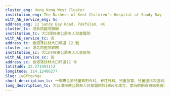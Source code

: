 ```yaml
---
cluster_eng: Hong Kong West Cluster
institution_eng: The Duchess of Kent Children's Hospital at Sandy Bay
with_AE_service_eng: No
address_eng: 12 Sandy Bay Road, Pokfulam, HK
cluster_tc: 港島西醫院聯網
institution_tc: 大口環根德公爵夫人兒童醫院
with_AE_service_tc: 否
address_tc: 香港薄扶林大口環道 12 號
cluster_sc: 港岛西医院联网
institution_sc: 大口环根德公爵夫人儿童医院
with_AE_service_sc: 否
address_sc: 香港薄扶林大口环道12 号
latitude: 22.271493113
longitude: 114.12406277
Slug: iw8ftqvhgc
short_description_tc: 一間專注於兒童矯形外科、脊柱外科、兒童發育、兒童腦科及腦科康復的第3層專科醫院，為全港的兒科病人服務。
long_description_tc: 大口環根德公爵夫人兒童醫院於1956年成立，當時的創辦機構為香港弱能兒童護助會。醫院現時為全港兒童病人提供專科服務，並為十八歲以上脊柱出現問題的骨科病人，提供治療、康復和住院服務。此外，醫院在兒童骨科疾病治療方面享負盛名，在處理脊柱畸形的病例上更享盛譽，名氣不但遍及香港，並延伸世界各地。 
---
```

